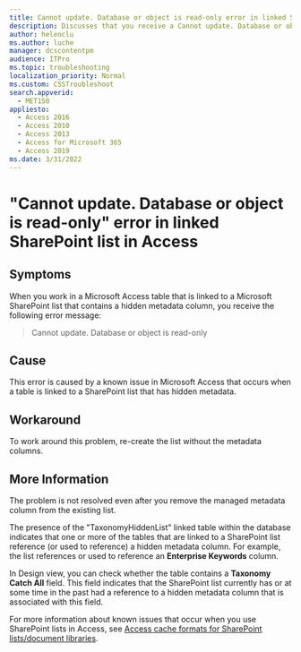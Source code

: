```yaml
---
title: Cannot update. Database or object is read-only error in linked SharePoint list in Access
description: Discusses that you receive a Cannot update. Database or object is read-only error message if a SharePoint list contains a hidden metadata column in Access. Provides a workaround.
author: helenclu
ms.author: luche
manager: dcscontentpm
audience: ITPro
ms.topic: troubleshooting
localization_priority: Normal
ms.custom: CSSTroubleshoot
search.appverid: 
  - MET150
appliesto: 
  - Access 2016
  - Access 2010
  - Access 2013
  - Access for Microsoft 365
  - Access 2019
ms.date: 3/31/2022
---
```


# "Cannot update. Database or object is read-only" error in linked SharePoint list in Access

## Symptoms

When you work in a Microsoft Access table that is linked to a Microsoft SharePoint list that contains a hidden metadata column, you receive the following error message:

> Cannot update. Database or object is read-only

## Cause

This error is caused by a known issue in Microsoft Access that occurs when a table is linked to a SharePoint list that has hidden metadata.

## Workaround

To work around this problem, re-create the list without the metadata columns.

## More Information

The problem is not resolved even after you remove the managed metadata column from the existing list.

The presence of the "TaxonomyHiddenList" linked table within the database indicates that one or more of the tables that are linked to a SharePoint list reference (or used to reference) a hidden metadata column. For example, the list references or used to reference an **Enterprise Keywords** column.

In Design view, you can check whether the table contains a **Taxonomy Catch All** field. This field indicates that the SharePoint list currently has or at some time in the past had a reference to a hidden metadata column that is associated with this field.

For more information about known issues that occur when you use SharePoint lists in Access, see [Access cache formats for SharePoint lists/document libraries](https://support.microsoft.com/help/3200688).